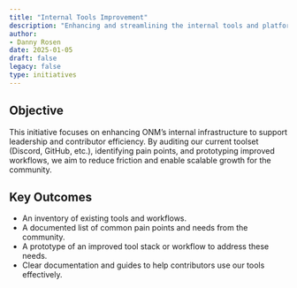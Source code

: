 ```yaml
---
title: "Internal Tools Improvement"
description: "Enhancing and streamlining the internal tools and platforms used by the ONM community to improve collaboration and efficiency."
author:
- Danny Rosen
date: 2025-01-05
draft: false
legacy: false
type: initiatives
---
```


## Objective
This initiative focuses on enhancing ONM’s internal infrastructure to support leadership and contributor efficiency. By auditing our current toolset (Discord, GitHub, etc.), identifying pain points, and prototyping improved workflows, we aim to reduce friction and enable scalable growth for the community.

## Key Outcomes
- An inventory of existing tools and workflows.
- A documented list of common pain points and needs from the community.
- A prototype of an improved tool stack or workflow to address these needs.
- Clear documentation and guides to help contributors use our tools effectively.
